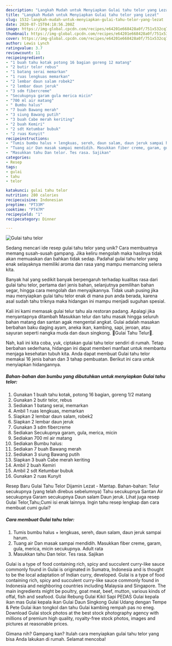 ```yaml
---
description: "Langkah Mudah untuk Menyiapkan Gulai tahu telor yang Lezat"
title: "Langkah Mudah untuk Menyiapkan Gulai tahu telor yang Lezat"
slug: 1532-langkah-mudah-untuk-menyiapkan-gulai-tahu-telor-yang-lezat
date: 2020-07-15T04:18:56.208Z
image: https://img-global.cpcdn.com/recipes/e64201e668428a0f/751x532cq70/gulai-tahu-telor-foto-resep-utama.jpg
thumbnail: https://img-global.cpcdn.com/recipes/e64201e668428a0f/751x532cq70/gulai-tahu-telor-foto-resep-utama.jpg
cover: https://img-global.cpcdn.com/recipes/e64201e668428a0f/751x532cq70/gulai-tahu-telor-foto-resep-utama.jpg
author: Lewis Lynch
ratingvalue: 3.7
reviewcount: 11
recipeingredient:
- "1 buah tahu kotak potong 16 bagian goreng 12 matang"
- "2 butir telor rebus"
- "1 batang serai memarkan"
- "1 ruas lengkuas memarkan"
- "2 lembar daun salam robek2"
- "2 lembar daun jeruk"
- "3 sdm fibercreme"
- "Secukupnya garam gula merica micin"
- "700 ml air matang"
- " Bumbu halus"
- "7 buah Bawang merah"
- "3 siung Bawang putih"
- "3 buah Cabe merah keriting"
- "2 buah Kemiri"
- "2 sdt Ketumbar bubuk"
- "2 ruas Kunyit"
recipeinstructions:
- "Tumis bumbu halus + lengkuas, sereh, daun salam, daun jeruk sampai harum."
- "Tuang air Dan masak sampai mendidih. Masukkan fiber creme, garam, gula, merica, micin secukupnya. Adult rata"
- "Masukkan tahu Dan telor. Tes rasa. Sajikan"
categories:
- Resep
tags:
- gulai
- tahu
- telor

katakunci: gulai tahu telor 
nutrition: 280 calories
recipecuisine: Indonesian
preptime: "PT33M"
cooktime: "PT47M"
recipeyield: "1"
recipecategory: Dinner

---
```



![Gulai tahu telor](https://img-global.cpcdn.com/recipes/e64201e668428a0f/751x532cq70/gulai-tahu-telor-foto-resep-utama.jpg)

Sedang mencari ide resep gulai tahu telor yang unik? Cara membuatnya memang susah-susah gampang. Jika keliru mengolah maka hasilnya tidak akan memuaskan dan bahkan tidak sedap. Padahal gulai tahu telor yang enak selayaknya memiliki aroma dan rasa yang mampu memancing selera kita.

Banyak hal yang sedikit banyak berpengaruh terhadap kualitas rasa dari gulai tahu telor, pertama dari jenis bahan, selanjutnya pemilihan bahan segar, hingga cara mengolah dan menyajikannya. Tidak usah pusing jika mau menyiapkan gulai tahu telor enak di mana pun anda berada, karena asal sudah tahu triknya maka hidangan ini mampu menjadi suguhan spesial.

Kali ini kami memasak gulai telur tahu ala restoran padang. Apalagi jika menyantapnya ditambah Masukkan telur dan tahu masak hingga seluruh bahan matang dan santan agak mengental angkat. Gulai adalah masakan berbahan baku daging ayam, aneka ikan, kambing, sapi, jeroan, atau sayuran seperti nangka muda dan daun singkong. 🌸Gulai Tahu Telur🌸.


Nah, kali ini kita coba, yuk, ciptakan gulai tahu telor sendiri di rumah. Tetap berbahan sederhana, hidangan ini dapat memberi manfaat untuk membantu menjaga kesehatan tubuh kita. Anda dapat membuat Gulai tahu telor memakai 16 jenis bahan dan 3 tahap pembuatan. Berikut ini cara untuk menyiapkan hidangannya.

<!--inarticleads1-->

##### Bahan-bahan dan bumbu yang dibutuhkan untuk menyiapkan Gulai tahu telor:

1. Gunakan 1 buah tahu kotak, potong 16 bagian, goreng 1/2 matang
1. Gunakan 2 butir telor, rebus
1. Sediakan 1 batang serai, memarkan
1. Ambil 1 ruas lengkuas, memarkan
1. Siapkan 2 lembar daun salam, robek2
1. Siapkan 2 lembar daun jeruk
1. Gunakan 3 sdm fibercreme
1. Sediakan Secukupnya garam, gula, merica, micin
1. Sediakan 700 ml air matang
1. Sediakan  Bumbu halus:
1. Sediakan 7 buah Bawang merah
1. Sediakan 3 siung Bawang putih
1. Siapkan 3 buah Cabe merah keriting
1. Ambil 2 buah Kemiri
1. Ambil 2 sdt Ketumbar bubuk
1. Gunakan 2 ruas Kunyit


Resep Baru Gulai Tahu Telor Dijamin Lezat - Mantap. Bahan-bahan: Telur secukupnya (yang telah direbus sebelumnya) Tahu secukupnya Santan Air secukupnya Garam secukupnya Daun salam Daun jeruk. Lihat juga resep Gulai Telor,Tahu,Cumi isi enak lainnya. Ingin tahu resep lengkap dan cara membuat cumi gulai? 

<!--inarticleads2-->

##### Cara membuat Gulai tahu telor:

1. Tumis bumbu halus + lengkuas, sereh, daun salam, daun jeruk sampai harum.
1. Tuang air Dan masak sampai mendidih. Masukkan fiber creme, garam, gula, merica, micin secukupnya. Adult rata
1. Masukkan tahu Dan telor. Tes rasa. Sajikan


Gulai is a type of food containing rich, spicy and succulent curry-like sauce commonly found in Gulai is originated in Sumatra, Indonesia and is thought to be the local adaptation of Indian curry, developed. Gulai is a type of food containing rich, spicy and succulent curry-like sauce commonly found in Indonesia and neighboring countries including Malaysia and Singapore. The main ingredients might be poultry, goat meat, beef, mutton, various kinds of offal, fish and seafood. Gulai Rebung Gulai Kikil Sapi PEDAS Gulai kepala ikan mas Gulai kepala ikan Gulai Daun Singkong Gulai Udang dengan Tempe &amp; Pete Gulai ikan tongkol dan tahu Gulai kambing rempah pas no eneg. Download Gulai stock photos at the best stock photography agency with millions of premium high quality, royalty-free stock photos, images and pictures at reasonable prices. 

Gimana nih? Gampang kan? Itulah cara menyiapkan gulai tahu telor yang bisa Anda lakukan di rumah. Selamat mencoba!
